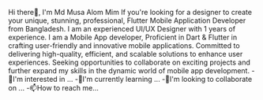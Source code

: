 Hi there👋, I'm Md Musa Alom Mim If you're looking for a designer to create your unique, stunning, professional, Flutter Mobile Application Developer from Bangladesh. I am an experienced UI/UX Designer with 1 years of experience. I am a Mobile App developer, Proficient in Dart & Flutter in crafting user-friendly and innovative mobile applications. Committed to delivering high-quality, efficient, and scalable solutions to enhance user experiences. Seeking opportunities to collaborate on exciting projects and further expand my skills in the dynamic world of mobile app development. -👀I'm interested in ... -🌱I'm currently learning ... -💞️I'm looking to collaborate on ... -📫How to reach me...
